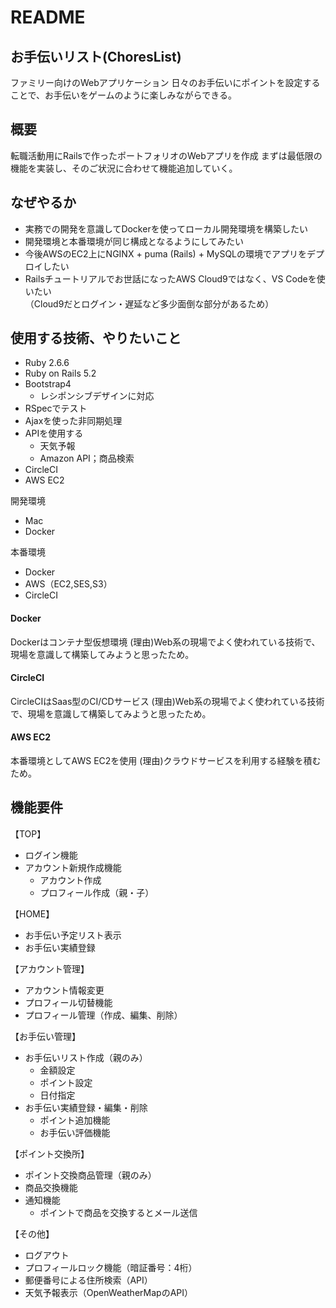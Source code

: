 # README

## お手伝いリスト(ChoresList)
ファミリー向けのWebアプリケーション
日々のお手伝いにポイントを設定することで、お手伝いをゲームのように楽しみながらできる。

## 概要
転職活動用にRailsで作ったポートフォリオのWebアプリを作成
まずは最低限の機能を実装し、そのご状況に合わせて機能追加していく。

## なぜやるか
- 実務での開発を意識してDockerを使ってローカル開発環境を構築したい
- 開発環境と本番環境が同じ構成となるようにしてみたい
- 今後AWSのEC2上にNGINX + puma (Rails) + MySQLの環境でアプリをデプロイしたい
- Railsチュートリアルでお世話になったAWS Cloud9ではなく、VS Codeを使いたい  
（Cloud9だとログイン・遅延など多少面倒な部分があるため）


## 使用する技術、やりたいこと
- Ruby 2.6.6
- Ruby on Rails 5.2
- Bootstrap4
  - レシポンシブデザインに対応
- RSpecでテスト
- Ajaxを使った非同期処理
- APIを使用する
  - 天気予報
  - Amazon API；商品検索
- CircleCI
- AWS EC2

開発環境
- Mac
- Docker


本番環境
- Docker
- AWS（EC2,SES,S3）
- CircleCI


#### Docker
Dockerはコンテナ型仮想環境
(理由)Web系の現場でよく使われている技術で、現場を意識して構築してみようと思ったため。

#### CircleCI
CircleCIはSaas型のCI/CDサービス
(理由)Web系の現場でよく使われている技術で、現場を意識して構築してみようと思ったため。

#### AWS EC2
本番環境としてAWS EC2を使用
(理由)クラウドサービスを利用する経験を積むため。

## 機能要件
【TOP】
- ログイン機能
- アカウント新規作成機能
  - アカウント作成
  - プロフィール作成（親・子）

【HOME】
- お手伝い予定リスト表示
- お手伝い実績登録

【アカウント管理】
- アカウント情報変更
- プロフィール切替機能
- プロフィール管理（作成、編集、削除）

【お手伝い管理】
- お手伝いリスト作成（親のみ）
  - 金額設定
  - ポイント設定
  - 日付指定
- お手伝い実績登録・編集・削除
  - ポイント追加機能
  - お手伝い評価機能


【ポイント交換所】
- ポイント交換商品管理（親のみ）
- 商品交換機能
- 通知機能
  - ポイントで商品を交換するとメール送信

【その他】
- ログアウト
- プロフィールロック機能（暗証番号：4桁）
- 郵便番号による住所検索（API）
- 天気予報表示（OpenWeatherMapのAPI）